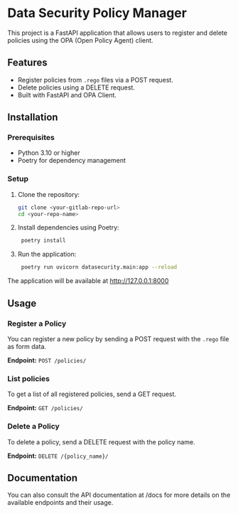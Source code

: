 # Data Security Policy Manager

This project is a FastAPI application that allows users to register and delete policies using the OPA (Open Policy Agent) client.

## Features

- Register policies from `.rego` files via a POST request.
- Delete policies using a DELETE request.
- Built with FastAPI and OPA Client.

## Installation

### Prerequisites

- Python 3.10 or higher
- Poetry for dependency management

### Setup

1. Clone the repository:

   ```bash
   git clone <your-gitlab-repo-url>
   cd <your-repo-name>

2. Install dependencies using Poetry:

   ```bash
    poetry install

3. Run the application:

   ```bash
    poetry run uvicorn datasecurity.main:app --reload

The application will be available at http://127.0.0.1:8000

## Usage

### Register a Policy
You can register a new policy by sending a POST request with the `.rego` file as form data.

**Endpoint:** `POST /policies/`


### List policies
To get a list of all registered policies, send a GET request.

**Endpoint:** `GET /policies/`


### Delete a Policy
To delete a policy, send a DELETE request with the policy name.

**Endpoint:** `DELETE /{policy_name}/`


## Documentation
You can also consult the API documentation at /docs for more details on the available endpoints and their usage.

